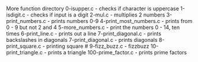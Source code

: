 More function directory
0-isupper.c - checks if character is uppercase
1-isdigit.c - checks if input is a digit
2-mul.c - multiplies 2 numbers
3-print_numbers.c - prints numbers 0-9
4-print_most_numbers.c - prints from 0 - 9  but not 2 and 4
5-more_numbers.c - print the numbers 0 - 14, ten times
6-print_line.c - prints out a line
7-print_diagonal.c - prints backslashes in diagonals
7-print_diagonal.c - prints diagonals
8-print_square.c - printing square #
9-fizz_buzz.c - fizzbuzz
10-print_triangle.c - prints a triangle
100-prime_factor.c - prints prime factors
